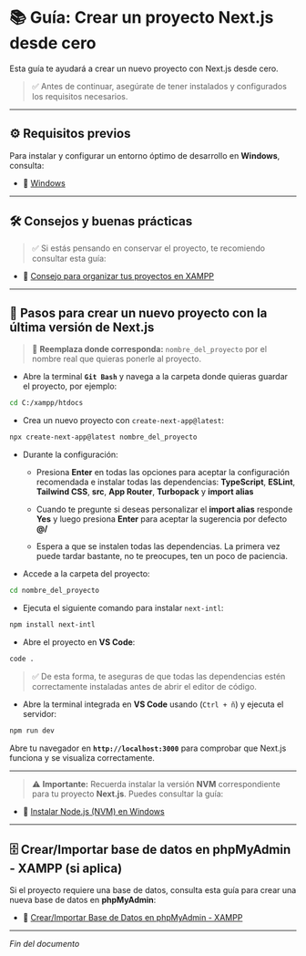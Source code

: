 # 📚 Guía: Crear un proyecto Next.js desde cero

Esta guía te ayudará a crear un nuevo proyecto con Next.js desde cero.

> ✅ Antes de continuar, asegúrate de tener instalados y configurados los requisitos necesarios.

---

## ⚙️ Requisitos previos

Para instalar y configurar un entorno óptimo de desarrollo en **Windows**, consulta:
- 📂 [Windows](https://github.com/tejada1970/guias-desarrollo/blob/master/entorno-windows/README.md#-instalar)

---

## 🛠 Consejos y buenas prácticas

> ✅ Si estás pensando en conservar el proyecto, te recomiendo consultar esta guía:

- 📄 [Consejo para organizar tus proyectos en XAMPP](https://github.com/tejada1970/guias-desarrollo/blob/master/consejos/entorno-windows/consejo-para-organizar-tus-proyectos-en-xampp.md)

---

## 🚀 Pasos para crear un nuevo proyecto con la última versión de Next.js

> 🔹 **Reemplaza donde corresponda:** `nombre_del_proyecto` por el nombre real que quieras ponerle al proyecto.

- Abre la terminal **`Git Bash`** y navega a la carpeta donde quieras guardar el proyecto, por ejemplo:

```bash
cd C:/xampp/htdocs
```

- Crea un nuevo proyecto con `create-next-app@latest`:

```bash
npx create-next-app@latest nombre_del_proyecto
```

- Durante la configuración:

    - Presiona **Enter** en todas las opciones para aceptar la configuración recomendada e instalar todas las dependencias: **TypeScript**, **ESLint**, **Tailwind CSS**, **src**, **App Router**, **Turbopack** y **import alias**

    - Cuando te pregunte si deseas personalizar el **import alias** responde **Yes** y luego presiona **Enter** para aceptar la sugerencia por defecto **@/**

    - Espera a que se instalen todas las dependencias. La primera vez puede tardar bastante, no te preocupes, ten un poco de paciencia.

- Accede a la carpeta del proyecto:

```bash
cd nombre_del_proyecto
```

- Ejecuta el siguiente comando para instalar `next-intl`:

```bash
npm install next-intl
```

- Abre el proyecto en **VS Code**:

```bash
code .
```

> ✅ De esta forma, te aseguras de que todas las dependencias estén correctamente instaladas antes de abrir el editor de código.

- Abre la terminal integrada en **VS Code** usando (`Ctrl + ñ`) y ejecuta el servidor:

```bash
npm run dev
```

Abre tu navegador en **`http://localhost:3000`** para comprobar que Next.js funciona y se visualiza correctamente.

---

> ⚠️ **Importante:** Recuerda instalar la versión **NVM** correspondiente para tu proyecto **Next.js**. Puedes consultar la guía:

- 📄 [Instalar Node.js (NVM) en Windows](https://github.com/tejada1970/guias-desarrollo/blob/master/entorno-windows/instalar/instalar-nodejs-nvm-en-windows.md)

---

## 🗄️ Crear/Importar base de datos en phpMyAdmin - XAMPP (si aplica)

Si el proyecto requiere una base de datos, consulta esta guía para crear una nueva base de datos en **phpMyAdmin**:

- 📄 [Crear/Importar Base de Datos en phpMyAdmin - XAMPP](https://github.com/tejada1970/guias-desarrollo/blob/master/entorno-windows/crear/crear-importar-db-en-phpmyadmin-xampp.md)

---

*Fin del documento*
